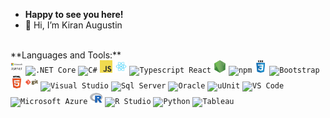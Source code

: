 - **Happy to see you here!**<br>
- 👋 Hi, I’m Kiran Augustin
<br>
**Languages and Tools:**<br>
<code><img height="20" src="https://raw.githubusercontent.com/github/explore/80688e429a7d4ef2fca1e82350fe8e3517d3494d/topics/aspnet/aspnet.png" title="AspNet"></code>
<code><img height="20" src="https://user-images.githubusercontent.com/12031984/132237543-a4b6e034-d821-4ac8-994e-11750f6fc49e.jpg" title=".NET Core"></code>
<code><img height="20" src="https://user-images.githubusercontent.com/12031984/132241828-7327d866-e20d-436f-8460-9173f14ac84c.png" title="C#"></code>
<code><img height="20" src="https://raw.githubusercontent.com/github/explore/80688e429a7d4ef2fca1e82350fe8e3517d3494d/topics/javascript/javascript.png" title="Javascript"></code>
<code><img height="20" src="https://raw.githubusercontent.com/github/explore/80688e429a7d4ef2fca1e82350fe8e3517d3494d/topics/react/react.png" title="React"></code>
<code><img height="20" src="https://user-images.githubusercontent.com/12031984/132240797-88084353-9f6e-4e15-932f-2120d08ae3f8.png" title="Typescript React"></code>
<code><img height="20" src="https://raw.githubusercontent.com/github/explore/80688e429a7d4ef2fca1e82350fe8e3517d3494d/topics/nodejs/nodejs.png" title="Node"></code>
<code><img height="20" src="https://user-images.githubusercontent.com/12031984/132240958-2927d551-97db-466e-8d99-5841b73033bb.png" title="npm"></code>
<code><img height="20" src="https://raw.githubusercontent.com/github/explore/80688e429a7d4ef2fca1e82350fe8e3517d3494d/topics/css/css.png" title="CSS3"></code>
<code><img height="20" src="https://user-images.githubusercontent.com/12031984/132241422-11752e78-cd28-46cc-a95b-cf088a52ffa0.png" title="Bootstrap"></code>
<code><img height="20" src="https://raw.githubusercontent.com/github/explore/80688e429a7d4ef2fca1e82350fe8e3517d3494d/topics/html/html.png" title="HTML5"></code>
<code><img height="20" src="https://raw.githubusercontent.com/github/explore/80688e429a7d4ef2fca1e82350fe8e3517d3494d/topics/git/git.png" title="GIT"></code>
<code><img height="20" src="https://user-images.githubusercontent.com/12031984/132238632-822f4fcd-fe40-4381-bcaa-7fb2ce9927c6.png" title="Visual Studio"></code>
<code><img height="20" src="https://user-images.githubusercontent.com/12031984/132237820-97ae9ed1-3fbe-47e9-8f13-b6d0f542b95a.jpg" title="Sql Server"></code>
<code><img height="20" src="https://user-images.githubusercontent.com/12031984/132241564-38755723-a38a-4181-bea3-e01cc14c91fa.png" title="Oracle"></code>
<code><img height="20" src="https://user-images.githubusercontent.com/12031984/132238028-4b392094-5fbb-471d-8168-1b30780e6beb.png" title="uUnit"></code>
<code><img height="20" src="https://user-images.githubusercontent.com/12031984/132239065-14441bfc-861f-4563-a0a7-377ce79b9a0c.png" title="VS Code"></code>
<code><img height="20" src="https://user-images.githubusercontent.com/12031984/132241087-4838a706-8b27-4a9c-95e0-1bf70367a3b9.png" title="Microsoft Azure"></code>
<code><img height="20" src="https://raw.githubusercontent.com/github/explore/80688e429a7d4ef2fca1e82350fe8e3517d3494d/topics/r/r.png" title="R Programming"></code>
<code><img height="20" src="https://user-images.githubusercontent.com/12031984/132240178-a47b2c54-a124-4bac-a130-352ece3ceace.png" title="R Studio"></code>
<code><img height="20" src="https://user-images.githubusercontent.com/12031984/132239973-6c18cdf7-6f1c-4778-847d-9f1db42f8ce9.png" title="Python"></code>
<code><img height="20" src="https://user-images.githubusercontent.com/12031984/132240570-6f288f43-795d-4df3-9d67-e7683a76eb22.png" title="Tableau"></code>
<!---
cakiran/cakiran is a ✨ special ✨ repository because its `README.md` (this file) appears on your GitHub profile.
You can click the Preview link to take a look at your changes.
--->
